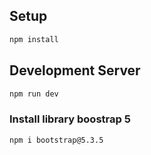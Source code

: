 ## Setup
```bash
npm install
```

## Development Server
```bash
npm run dev
```
### Install library boostrap 5
```bash
npm i bootstrap@5.3.5
```